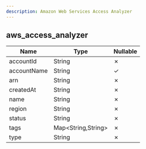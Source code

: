 ```yaml
---
description: Amazon Web Services Access Analyzer
---
```

aws_access_analyzer
-------------------

| **Name**    | **Type**           | **Nullable** |
| ----------- | ------------------ | ------------ |
| accountId   | String             | &cross;      |
| accountName | String             | &check;      |
| arn         | String             | &cross;      |
| createdAt   | String             | &cross;      |
| name        | String             | &cross;      |
| region      | String             | &cross;      |
| status      | String             | &cross;      |
| tags        | Map<String,String> | &cross;      |
| type        | String             | &cross;      |
